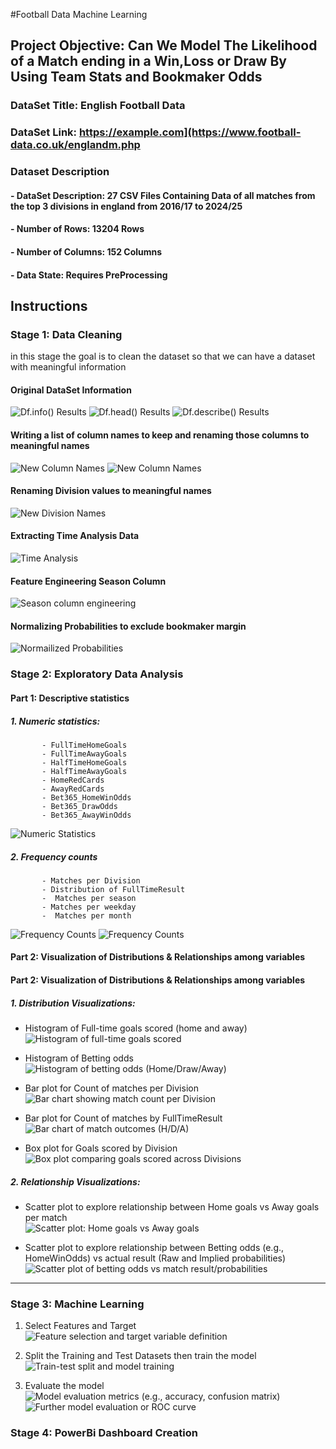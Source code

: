 #Football Data Machine Learning
## Project Objective: Can We Model The Likelihood of a Match ending in a Win,Loss or Draw By Using Team Stats and Bookmaker Odds
### DataSet Title: English Football Data
### DataSet Link: https://example.com](https://www.football-data.co.uk/englandm.php
### Dataset Description
####   - DataSet Description: 27 CSV Files Containing Data of all matches from the top 3 divisions in england from **2016/17 to 2024/25** 
####   - Number of Rows: 13204 Rows   
####   - Number of Columns: 152 Columns 
####   - Data State: Requires PreProcessing 
## Instructions 
###  Stage 1: Data Cleaning
in this stage the goal is to clean the dataset so that we can have a dataset with meaningful information 
#### Original DataSet Information
![Df.info() Results](screenshots/Screenshot (86))
![Df.head() Results](screenshots/Screenshot (85))
![Df.describe() Results](screenshots/Screenshot (87))
#### Writing a list of column names to keep and renaming those columns to meaningful names
![New Column Names](screenshots/Screenshot (88))
![New Column Names](screenshots/Screenshot (89))
#### Renaming Division values to meaningful names 
![New Division Names](screenshots/Screenshot (92))
#### Extracting Time Analysis Data
![Time Analysis](screenshots/Screenshot (93))
#### Feature Engineering Season Column
![Season column engineering](screenshots/Screenshot (94))
#### Normalizing Probabilities to exclude bookmaker margin
![Normailized Probabilities](screenshots/Screenshot (95))

### Stage 2: Exploratory Data Analysis
#### Part 1: Descriptive statistics
 ##### 1. Numeric statistics:
           - FullTimeHomeGoals
           - FullTimeAwayGoals
           - HalfTimeHomeGoals
           - HalfTimeAwayGoals
           - HomeRedCards
           - AwayRedCards
           - Bet365_HomeWinOdds 
           - Bet365_DrawOdds 
           - Bet365_AwayWinOdds
  ![Numeric Statistics](screenshots/Screenshot (96))
 ##### 2. Frequency counts 
           - Matches per Division
           - Distribution of FullTimeResult
           -  Matches per season
           - Matches per weekday 
           -  Matches per month 
  ![Frequency Counts](screenshots/Screenshot (97))
  ![Frequency Counts](screenshots/Screenshot (98))
#### Part 2: Visualization of Distributions & Relationships among variables
#### Part 2: Visualization of Distributions & Relationships among variables

##### 1. Distribution Visualizations:
- Histogram of Full-time goals scored (home and away)  
  ![Histogram of full-time goals scored](screenshots/Screenshot(99))

- Histogram of Betting odds  
  ![Histogram of betting odds (Home/Draw/Away)](screenshots/Screenshot(103))

- Bar plot for Count of matches per Division  
  ![Bar chart showing match count per Division](screenshots/Screenshot(104))

- Bar plot for Count of matches by FullTimeResult  
  ![Bar chart of match outcomes (H/D/A)](screenshots/Screenshot(105))

- Box plot for Goals scored by Division  
  ![Box plot comparing goals scored across Divisions](screenshots/Screenshot(106))

##### 2. Relationship Visualizations:
- Scatter plot to explore relationship between Home goals vs Away goals per match  
  ![Scatter plot: Home goals vs Away goals](screenshots/Screenshot(111))

- Scatter plot to explore relationship between Betting odds (e.g., HomeWinOdds) vs actual result (Raw and Implied probabilities)  
  ![Scatter plot of betting odds vs match result/probabilities](screenshots/Screenshot(113))

---

### Stage 3: Machine Learning

1. Select Features and Target  
   ![Feature selection and target variable definition](screenshots/Screenshot(114))

2. Split the Training and Test Datasets then train the model  
   ![Train-test split and model training](screenshots/Screenshot(115))

3. Evaluate the model  
   ![Model evaluation metrics (e.g., accuracy, confusion matrix)](screenshots/Screenshot%20(116))  
   ![Further model evaluation or ROC curve](screenshots/Screenshot(117))

### Stage 4: PowerBi Dashboard Creation

